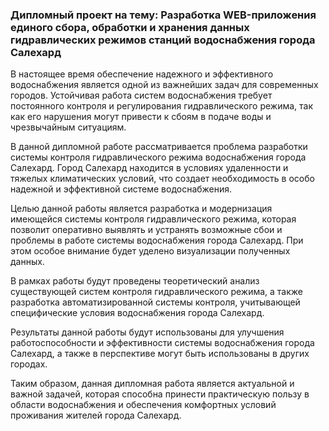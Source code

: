### Дипломный проект на тему: Разработка WEB-приложения единого сбора, обработки и хранения данных гидравлических режимов станций водоснабжения города Салехард

В настоящее время обеспечение надежного и эффективного водоснабжения является одной из важнейших задач для современных городов. Устойчивая работа систем водоснабжения требует постоянного контроля и регулирования гидравлического режима, так как его нарушения могут привести к сбоям в подаче воды и чрезвычайным ситуациям.  

В данной дипломной работе рассматривается проблема разработки системы контроля гидравлического режима водоснабжения города Салехард. Город Салехард находится в условиях удаленности и тяжелых климатических условий, что создает необходимость в особо надежной и эффективной системе водоснабжения.  

Целью данной работы является разработка и модернизация имеющейся системы контроля гидравлического режима, которая позволит оперативно выявлять и устранять возможные сбои и проблемы в работе системы водоснабжения города Салехард. При этом особое внимание будет уделено визуализации полученных данных.  

В рамках работы будут проведены теоретический анализ существующей систем контроля гидравлического режима, а также разработка автоматизированной системы контроля, учитывающей специфические условия водоснабжения города Салехард.  

Результаты данной работы будут использованы для улучшения работоспособности и эффективности системы водоснабжения города Салехард, а также в перспективе могут быть использованы в других городах.  

Таким образом, данная дипломная работа является актуальной и важной задачей, которая способна принести практическую пользу в области водоснабжения и обеспечения комфортных условий проживания жителей города Салехард.
